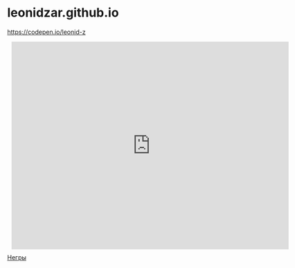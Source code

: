 # leonidzar.github.io

https://codepen.io/leonid-z




<div style="width: 640px; height: 480px; margin: 10px; position: relative;"><iframe allowfullscreen frameborder="0" style="width:640px; height:480px" src="https://lucid.app/documents/embedded/37fd7438-9087-40cc-b005-73f90c4b48a5" id="_Lz-UoBYgAag"></iframe></div>



<a href="https://github.com/Leonidzar/leonidzar.github.io/blob/main/README.md" class="button_1669948093040" target="_blank">
  Негры
</a>
